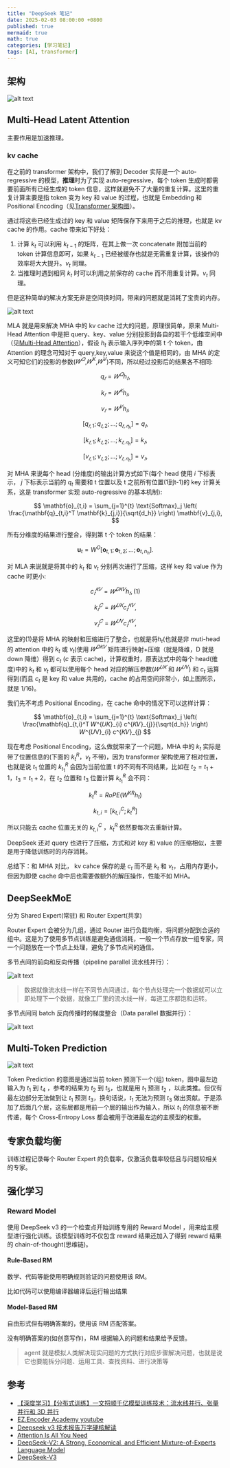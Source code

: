 ```yaml
---
title: "DeepSeek 笔记"
date: 2025-02-03 08:00:00 +0800
published: true
mermaid: true
math: true
categories: [学习笔记]
tags: [AI, transformer]
---
```


## 架构

![alt text](/assets/img/2025-02-03-deepseek/image-3.png)

## Multi-Head Latent Attention

主要作用是加速推理。

### kv cache

在之前的 transformer 架构中，我们了解到 Decoder 实际是一个 auto-regressive 的模型，**推理**时为了实现 auto-regressive，每个 token 生成时都需要前面所有已经生成的 token 信息，这样就避免不了大量的重复计算。这里的重复计算主要是指 token 变为 key 和 value 的过程，也就是 Embedding 和 Positional Encoding（见[Transformer 架构图](/posts/transformer/#%E6%9E%B6%E6%9E%84)）。

通过将这些已经生成过的 key 和 value 矩阵保存下来用于之后的推理，也就是 kv cache 的作用。cache 带来如下好处：

1. 计算 $k_t$ 可以利用 $k_{t-1}$ 的矩阵，在其上做一次 concatenate 附加当前的 token 计算信息即可，如果 $k_{t-1}$ 已经被缓存也就是无需重复计算，该操作的效率将大大提升。$v_t$ 同理。
2. 当推理时遇到相同 $k_t$ 时可以利用之前保存的 cache 而不用重复计算。$v_t$ 同理。

但是这种简单的解决方案无非是空间换时间，带来的问题就是消耗了宝贵的内存。

![alt text](/assets/img/2025-02-03-deepseek/image-2.png)

MLA 就是用来解决 MHA 中的 kv cache 过大的问题，原理很简单，原来 Multi-Head Attention 中是把 query、key、value 分别投影到各自的若干个低维空间中（见[Multi-Head Attention](/posts/transformer/#multi-head-attention)），假设 $h_t$ 表示输入序列中的第 t 个 token，由 Attention 的理念可知对于 query,key,value 来说这个值是相同的，由 MHA 的定义可知它们的投影的参数($𝑊^{𝑄}$,$𝑊^{K}$,$𝑊^{V}$)不同，所以经过投影后的结果各不相同:

$$
q_𝑡 = 𝑊^{𝑄}h_𝑡,
$$

$$
k_𝑡 = 𝑊^{𝐾}h_𝑡,
$$

$$
v_𝑡 = 𝑊^{𝑉}h_𝑡,
$$

$$
[q_{𝑡,1};q_{𝑡,2};\dots;q_{𝑡,𝑛_ℎ}]=q_𝑡,
$$

$$
[k_{𝑡,1};k_{𝑡,2};\dots;k_{𝑡,𝑛_ℎ}]=k_𝑡,
$$

$$
[v_{𝑡,1};v_{𝑡,2};\dots;v_{𝑡,𝑛_ℎ}]=v_𝑡,
$$

对 MHA 来说每个 head (分维度)的输出计算方式如下(每个 head 使用 $i$ 下标表示， $j$ 下标表示当前的 $q_t$ 需要和 t 位置以及 t 之前所有位置(1到t-1)的 key 计算关系，这是 transformer 实现 auto-regressive 的基本机制):

$$
\mathbf{o}_{t,i} = \sum_{j=1}^{t} \text{Softmax}_j \left( \frac{\mathbf{q}_{t,i}^T \mathbf{k}_{j,i}}{\sqrt{d_h}} \right) \mathbf{v}_{j,i},
$$

所有分维度的结果进行整合，得到第 t 个 token 的结果：

$$
\mathbf{u}_t = W^O [\mathbf{o}_{t,1}; \mathbf{o}_{t,2}; \dots; \mathbf{o}_{t,n_h}].
$$

对 MLA 来说就是将其中的 $k_t$ 和 $v_t$ 分别再次进行了压缩，这样 key 和 value 作为 cache 时更小:

$$
c^{𝐾𝑉}_𝑡 =𝑊^{𝐷𝐾𝑉}h_𝑡,(1)
$$

$$
k^{𝐶}_𝑡 =𝑊^{𝑈𝐾}c^{𝐾𝑉}_𝑡,
$$

$$
v^{𝐶}_𝑡 =𝑊^{𝑈V}c^{𝐾𝑉}_𝑡,
$$

这里的(1)是将 MHA 的映射和压缩进行了整合，也就是将$h_t$(也就是非 muti-head 的 attention 中的 $k_t$ 或 $v_t$)使用 $𝑊^{𝐷𝐾𝑉}$ 矩阵进行映射+压缩（就是降维，D 就是 down 降维）得到 $c_t$ ($c$ 表示 cache)，计算权重时，原表达式中的每个 head(维度)中的 $k_t$ 和 $v_t$ 都可以使用每个 head 对应的解压参数($𝑊^{𝑈𝐾}$ 和 $𝑊^{𝑈V}$) 和 $c_t$ 运算得到(而且 $c_t$ 是 key 和 value 共用的，cache 的占用空间非常小，如上图所示，就是 1/16)。

我们先不考虑 Positional Encoding，在 cache 命中的情况下可以这样计算：

$$
\mathbf{o}_{t,i} = \sum_{j=1}^{t} \text{Softmax}_j \left( \frac{\mathbf{q}_{t,i}^T 𝑊^{𝑈𝐾}_{i} c^{𝐾𝑉}_{j}}{\sqrt{d_h}} \right) 𝑊^{𝑈V}_{i} c^{𝐾𝑉}_{j}
$$

现在考虑 Positional Encoding，这么做就带来了一个问题，MHA 中的 $k_t$ 实际是带了位置信息的(下面的 $k^R_t$，$v_t$ 不带)，因为 transformer 架构使用了相对位置，也就是说 $t_1$ 位置的 $k^R_{t_1}$ 会因为当前位置 t 的不同有不同结果，比如在 $t_2 = t_1 + 1$，$t_3 = t_1 + 2$，在 $t_2$ 位置和 $t_3$ 位置计算 $k^R_{t_1}$ 会不同：

$$
k^{R}_{t} = RoPE(W^{KR}h_t)
$$

$$
k_{t,i} = [k^{C}_{t,i};k^R_t]
$$

所以只能去 cache 位置无关的 $k^{C}_{t,i}$ ，$k^{R}_{t}$ 依然要每次去重新计算。

DeepSeek 还对 query 也进行了压缩，方式和对 key 和 value 的压缩相似，主要是用于降低训练时的内存消耗。

总结下：和 MHA 对比， kv cahce 保存的是 $c_t$ 而不是 $k_t$ 和 $v_t$，占用内存更小，但因为即使 cache 命中后也需要做额外的解压操作，性能不如 MHA。

## DeepSeekMoE

分为 Shared Expert(常驻) 和 Router Expert(共享)

Router Expert 会被分为几组，通过 Router 进行负载均衡，将问题分配到合适的组中。这是为了使用多节点训练是避免通信消耗，一般一个节点存放一组专家，同一个问题放在一个节点上处理，避免了多节点间的通信。

多节点间的前向和反向传播（pipeline parallel 流水线并行）：

![alt text](/assets/img/2025-02-03-deepseek/v2-20bf8bdded50d48b114381783a43de76_b.webp)

> 数据就像流水线一样在不同节点间通过，每个节点处理完一个数据就可以立即处理下一个数据，就像工厂里的流水线一样，每道工序都饱和运转。

多节点间同 batch 反向传播时的梯度整合（Data parallel 数据并行）：

![alt text](/assets/img/2025-02-03-deepseek/parallel.png)

## Multi-Token Prediction

![alt text](/assets/img/2025-02-03-deepseek/image.png)

Token Prediction 的意图是通过当前 token 预测下一个(组) token，图中最左边输入为 $t_1$ 到 $t_4$ ，参考的结果为 $t_2$ 到 $t_5$，也就是用 $t_1$ 预测 $t_2$ ，以此类推。但仅有最左边部分无法做到让 $t_1$ 预测 $t_3$，换句话说，$t_1$ 无法为预测 $t_3$ 做出贡献。于是添加了后面几个层，这些层都是用前一个层的输出作为输入，所以 $t_1$ 的信息被不断传递，每个 Cross-Entropy Loss 都会被用于改进最左边的主模型的权重。

## 专家负载均衡

训练过程记录每个 Router Expert 的负载率，仅激活负载率较低且与问题较相关的专家。

## 强化学习

### Reward Model

使用 DeepSeek v3 的一个检查点开始训练专用的 Reward Model ，用来给主模型进行强化训练。该模型训练时不仅包含 reward 结果还加入了得到 reward 结果的 chain-of-thought(思维链)。

#### Rule-Based RM

数学、代码等能使用明确规则验证的问题使用该 RM。

比如代码可以使用编译器编译后运行输出结果

#### Model-Based RM

自由形式但有明确答案的，使用该 RM 匹配答案。

没有明确答案的(如创意写作)，RM 根据输入的问题和结果给予反馈。

> agent 就是模拟人类解决现实问题的方式执行对应步骤解决问题，也就是说它也要能拆分问题、运用工具、查找资料、进行决策等

## 参考

- [【深度学习】【分布式训练】一文捋顺千亿模型训练技术：流水线并行、张量并行和 3D 并行](https://zhuanlan.zhihu.com/p/617087561)
- [EZ.Encoder Academy youtube](https://www.youtube.com/@ez.encoder.academy)
- [Deepseek v3 技术报告万字硬核解读](https://zhuanlan.zhihu.com/p/16323685381)
- [Attention Is All You Need](https://arxiv.org/abs/1706.03762)
- [DeepSeek-V2: A Strong, Economical, and Efficient Mixture-of-Experts Language Model](https://arxiv.org/abs/2405.04434)
- [DeepSeek-V3](https://github.com/deepseek-ai/DeepSeek-V3)
